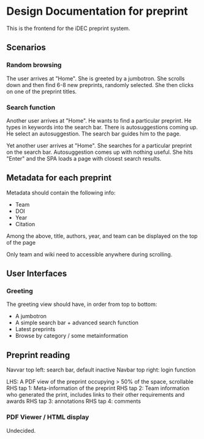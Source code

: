 # Design Documentation for preprint

This is the frontend for the iDEC preprint system.

## Scenarios

### Random browsing

The user arrives at "Home". She is greeted by a jumbotron. She scrolls down and then find 6-8 new preprints, randomly selected. She then clicks on one of the preprint titles.

### Search function

Another user arrives at "Home". He wants to find a particular preprint. He types in keywords into the search bar. There is autosuggestions coming up. He select an autosuggestion. The search bar guides him to the page.

Yet another user arrives at "Home". She searches for a particular preprint on the search bar. Autosuggestion comes up with nothing useful. She hits "Enter" and the SPA loads a page with closest search results.

## Metadata for each preprint

Metadata should contain the following info:

- Team
- DOI
- Year
- Citation

Among the above, title, authors, year, and team can be displayed on the top of the page

Only team and wiki need to accessible anywhere during scrolling.

## User Interfaces

### Greeting

The greeting view should have, in order from top to bottom:

- A jumbotron
- A simple search bar + advanced search function
- Latest preprints
- Browse by category / some metainformation

## Preprint reading

Navvar top left: search bar, default inactive
Navbar top right: login function

LHS: A PDF view of the preprint occupying > 50% of the space, scrollable
RHS tap 1: Meta-information of the preprint
RHS tap 2: Team information who generated the print, includes links to their other requirements and awards
RHS tap 3: annotations
RHS tap 4: comments

### PDF Viewer / HTML display

Undecided.
